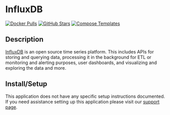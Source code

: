 # InfluxDB

[![Docker Pulls](https://img.shields.io/docker/pulls/_/influxdb?style=flat-square&color=607D8B&label=docker%20pulls&logo=docker)](https://hub.docker.com/_/influxdb)
[![GitHub Stars](https://img.shields.io/github/stars/influxdata/influxdata-docker?style=flat-square&color=607D8B&label=github%20stars&logo=github)](https://github.com/influxdata/influxdata-docker)
[![Compose Templates](https://img.shields.io/static/v1?style=flat-square&color=607D8B&label=compose&message=templates)](https://github.com/jodfie/TrunkSTARTer/tree/master/compose/.apps/influxdb)

## Description

[InfluxDB](https://www.influxdata.com/) is an open source time series platform.
This includes APIs for storing and querying data, processing it in the
background for ETL or monitoring and alerting purposes, user dashboards, and
visualizing and exploring the data and more.

## Install/Setup

This application does not have any specific setup instructions documented. If
you need assistance setting up this application please visit our
[support page](https://trunkstarter.com/basics/support/).
